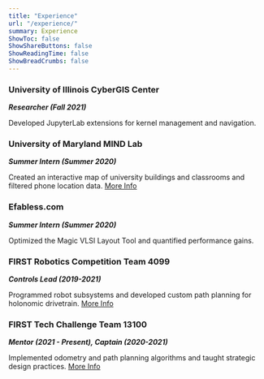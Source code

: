 ```yaml
---
title: "Experience"
url: "/experience/"
summary: Experience
ShowToc: false
ShowShareButtons: false
ShowReadingTime: false
ShowBreadCrumbs: false
---
```


### University of Illinois CyberGIS Center
***Researcher (Fall 2021)***

Developed JupyterLab extensions for kernel management and navigation.

### University of Maryland MIND Lab
***Summer Intern (Summer 2020)***

Created an interactive map of university buildings and classrooms and filtered phone location data.
[More Info](/mind-lab/)

### Efabless.com
***Summer Intern (Summer 2020)***

Optimized the Magic VLSI Layout Tool and quantified performance gains.

### FIRST Robotics Competition Team 4099
***Controls Lead (2019-2021)***

Programmed robot subsystems and developed custom path planning for holonomic drivetrain. 
[More Info](/frc4099/) 

### FIRST Tech Challenge Team 13100
***Mentor (2021 - Present), Captain (2020-2021)***

Implemented odometry and path planning algorithms and taught strategic design practices.
[More Info](/ftc13100/) 